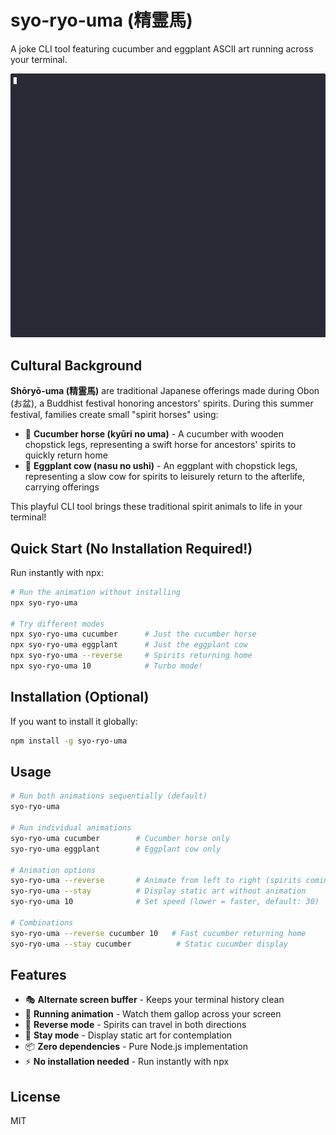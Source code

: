 # syo-ryo-uma (精霊馬)

A joke CLI tool featuring cucumber and eggplant ASCII art running across your terminal.

![Demo](demo.gif)

## Cultural Background

**Shōryō-uma (精霊馬)** are traditional Japanese offerings made during Obon (お盆), a Buddhist festival honoring ancestors' spirits. During this summer festival, families create small "spirit horses" using:

- 🥒 **Cucumber horse (kyūri no uma)** - A cucumber with wooden chopstick legs, representing a swift horse for ancestors' spirits to quickly return home
- 🍆 **Eggplant cow (nasu no ushi)** - An eggplant with chopstick legs, representing a slow cow for spirits to leisurely return to the afterlife, carrying offerings

This playful CLI tool brings these traditional spirit animals to life in your terminal!

## Quick Start (No Installation Required!)

Run instantly with npx:

```bash
# Run the animation without installing
npx syo-ryo-uma

# Try different modes
npx syo-ryo-uma cucumber      # Just the cucumber horse
npx syo-ryo-uma eggplant      # Just the eggplant cow
npx syo-ryo-uma --reverse     # Spirits returning home
npx syo-ryo-uma 10            # Turbo mode!
```

## Installation (Optional)

If you want to install it globally:

```bash
npm install -g syo-ryo-uma
```

## Usage

```bash
# Run both animations sequentially (default)
syo-ryo-uma

# Run individual animations
syo-ryo-uma cucumber        # Cucumber horse only
syo-ryo-uma eggplant        # Eggplant cow only

# Animation options
syo-ryo-uma --reverse       # Animate from left to right (spirits coming home)
syo-ryo-uma --stay          # Display static art without animation
syo-ryo-uma 10              # Set speed (lower = faster, default: 30)

# Combinations
syo-ryo-uma --reverse cucumber 10   # Fast cucumber returning home
syo-ryo-uma --stay cucumber          # Static cucumber display
```

## Features

- 🎭 **Alternate screen buffer** - Keeps your terminal history clean
- 🏃 **Running animation** - Watch them gallop across your screen
- 🔄 **Reverse mode** - Spirits can travel in both directions
- 📍 **Stay mode** - Display static art for contemplation
- 📦 **Zero dependencies** - Pure Node.js implementation
- ⚡ **No installation needed** - Run instantly with npx

## License

MIT
